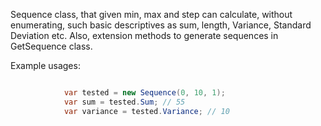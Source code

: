 Sequence class, that given min, max and step can calculate, without enumerating, such basic descriptives as sum, length, Variance, Standard Deviation etc. 
Also, extension methods to generate sequences in GetSequence class.

Example usages:

```c#

            var tested = new Sequence(0, 10, 1);
            var sum = tested.Sum; // 55
            var variance = tested.Variance; // 10

```
